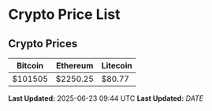 # Crypto Price List

## Crypto Prices
| Bitcoin | Ethereum | Litecoin |
| ------- | -------- | -------- |
| $101505 | $2250.25 | $80.77 |
**Last Updated:** 2025-06-23 09:44 UTC
**Last Updated:** $DATE$
